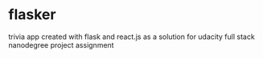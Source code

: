 # flasker
trivia app created with flask and react.js as a solution for udacity full stack nanodegree project assignment
